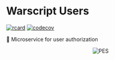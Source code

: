 # Warscript Users

[![rcard](https://goreportcard.com/badge/github.com/HotCodeGroup/warscript-users)](https://goreportcard.com/report/github.com/HotCodeGroup/warscript-users)
[![codecov](https://codecov.io/gh/HotCodeGroup/warscript-users/branch/master/graph/badge.svg)](https://codecov.io/gh/HotCodeGroup/warscript-users)

🐶 Microservice for user authorization

<p align="center">
  <img src="https://www.igneous.io/hs-fs/hubfs/gopher3.png?width=400&height=214&name=gopher3.png" alt="PES"/>
</p>